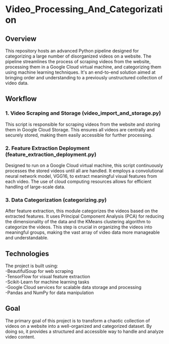 # Video_Processing_And_Categorization

## Overview
This repository hosts an advanced Python pipeline designed for categorizing a large number of disorganized videos on a website. The pipeline streamlines the process of scraping videos from the website, processing them in a Google Cloud virtual machine, and categorizing them using machine learning techniques. It's an end-to-end solution aimed at bringing order and understanding to a previously unstructured collection of video data.

## Workflow
### 1. Video Scraping and Storage (video_import_and_storage.py)
This script is responsible for scraping videos from the website and storing them in Google Cloud Storage. This ensures all videos are centrally and securely stored, making them easily accessible for further processing.

### 2. Feature Extraction Deployment (feature_extraction_deployment.py)
Designed to run on a Google Cloud virtual machine, this script continuously processes the stored videos until all are handled. It employs a convolutional neural network model, VGG16, to extract meaningful visual features from each video. The use of cloud computing resources allows for efficient handling of large-scale data.

### 3. Data Categorization (categorizing.py)
After feature extraction, this module categorizes the videos based on the extracted features. It uses Principal Component Analysis (PCA) for reducing the dimensionality of the data and the KMeans clustering algorithm to categorize the videos. This step is crucial in organizing the videos into meaningful groups, making the vast array of video data more manageable and understandable.

## Technologies
The project is built using:   
-BeautifulSoup for web scraping  
-TensorFlow for visual feature extraction  
-Scikit-Learn for machine learning tasks  
-Google Cloud services for scalable data storage and processing  
-Pandas and NumPy for data manipulation

## Goal
The primary goal of this project is to transform a chaotic collection of videos on a website into a well-organized and categorized dataset. By doing so, it provides a structured and accessible way to handle and analyze video content.
